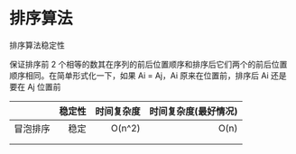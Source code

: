 # 排序算法

排序算法稳定性

保证排序前 2 个相等的数其在序列的前后位置顺序和排序后它们两个的前后位置顺序相同。在简单形式化一下，如果 Ai = Aj，Ai 原来在位置前，排序后 Ai 还是要在 Aj 位置前

|          | 稳定性 | 时间复杂度 | 时间复杂度(最好情况) |
| -------: | -----: | ---------: | -------------------: |
| 冒泡排序 |   稳定 |     O(n^2) |                 O(n) |
|          |        |            |                      |
|          |        |            |                      |
